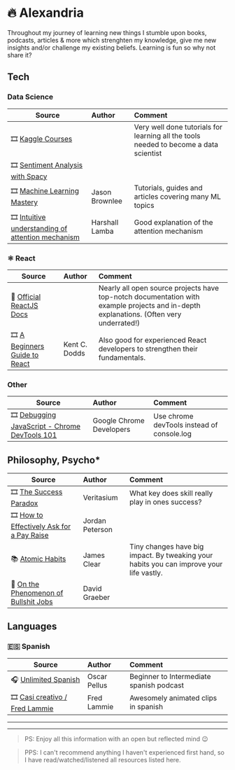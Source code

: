 # 🔥 Alexandria

Throughout my journey of learning new things I stumble upon books, podcasts, articles & more which strenghten my knowledge, give me new insights and/or challenge my existing beliefs. Learning is fun so why not share it?

## Tech

### Data Science

| Source                                                                    | Author          | Comment                                          |
| ------------------------------------------------------------------------- | :-------------- | :----------------------------------------------- |
| 🎞️ [Kaggle Courses](https://www.kaggle.com/learn)|        | Very well done tutorials for learning all the tools needed to become a data scientist |
| 🎞️ [Sentiment Analysis with Spacy](https://realpython.com/sentiment-analysis-python/)|        |  |
| 🎞️ [Machine Learning Mastery](https://machinelearningmastery.com/)|    Jason Brownlee    | Tutorials, guides and articles covering many ML topics |
| 🎞️ [Intuitive understanding of attention mechanism](https://towardsdatascience.com/intuitive-understanding-of-attention-mechanism-in-deep-learning-6c9482aecf4f)|    Harshall Lamba    | Good explanation of the attention mechanism |





### ⚛ React

| Source                                                                                                    | Author        | Comment                                                                                                                                |
| --------------------------------------------------------------------------------------------------------- | :------------ | :------------------------------------------------------------------------------------------------------------------------------------- |
| 📖 [Official ReactJS Docs](https://reactjs.org/docs/getting-started.html)                                 |               | Nearly all open source projects have top-notch documentation with example projects and in-depth explanations. (Often very underrated!) |
| 🎞️ [A Beginners Guide to React](https://egghead.io/lessons/react-a-beginners-guide-to-react-introduction) | Kent C. Dodds | Also good for experienced React developers to strengthen their fundamentals.                                                           |


### Other

| Source                                                                    | Author          | Comment                                          |
| ------------------------------------------------------------------------- | :-------------- | :----------------------------------------------- |
| 🎞️ [Debugging JavaScript - Chrome DevTools 101](https://youtu.be/H0XScE08hy8)|  Google Chrome Developers      | Use chrome devTools instead of console.log |


## Philosophy, Psycho\*

| Source                                                                    | Author          | Comment                                          |
| ------------------------------------------------------------------------- | :-------------- | :----------------------------------------------- |
| 🎞️ [The Success Paradox](https://youtu.be/3LopI4YeC4I)                    | Veritasium      | What key does skill really play in ones success? |
| 🎞️ [How to Effectively Ask for a Pay Raise](https://youtu.be/2HqvbdOWpc8) | Jordan Peterson |                                                  |
| 📚 [Atomic Habits](https://jamesclear.com/atomic-habits) | James Clear |    Tiny changes have big impact. By tweaking your habits you can improve your life vastly.                                              |
| 📄 [On the Phenomenon of Bullshit Jobs](https://www.strike.coop/bullshit-jobs/) | David Graeber |      

## Languages

### 🇪🇸 Spanish

| Source                                                                                     | Author       | Comment                                  |
| ------------------------------------------------------------------------------------------ | :----------- | :--------------------------------------- |
| 🎧 [Unlimited Spanish](https://unlimitedspanish.com/)                                      | Oscar Pellus | Beginner to Intermediate spanish podcast |
| 🎞️ [Casi creativo / Fred Lammie](https://www.youtube.com/channel/UCrueQugJZKCPQUpnAb1LxIg) | Fred Lammie  | Awesomely animated clips in spanish      |

---

---

> PS: Enjoy all this information with an open but reflected mind 😉

> PPS: I can't recommend anything I haven't experienced first hand, so I have read/watched/listened all resources listed here.
